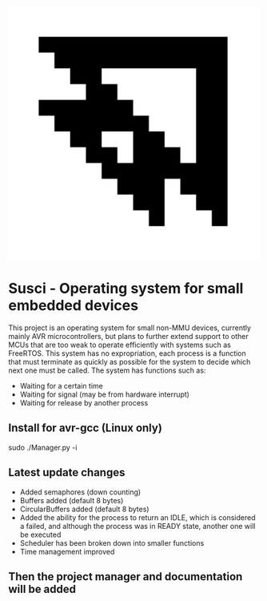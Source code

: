 ![Logo](https://raw.githubusercontent.com/CixoDevelop/Susci/main/Logos/susci_hd.png)

# Susci - Operating system for small embedded devices
This project is an operating system for small non-MMU devices, currently mainly AVR microcontrollers, but plans to further extend support to other MCUs that are too weak to operate efficiently with systems such as FreeRTOS. This system has no expropriation, each process is a function that must terminate as quickly as possible for the system to decide which next one must be called. The system has functions such as:
 * Waiting for a certain time
 * Waiting for signal (may be from hardware interrupt)
 * Waiting for release by another process

## Install for avr-gcc (Linux only)
sudo ./Manager.py -i

## Latest update changes
 * Added semaphores (down counting)
 * Buffers added (default 8 bytes)
 * CircularBuffers added (default 8 bytes)
 * Added the ability for the process to return an IDLE, which is considered a failed, and although the process was in READY state, another one will be executed
 * Scheduler has been broken down into smaller functions
 * Time management improved

## Then the project manager and documentation will be added
